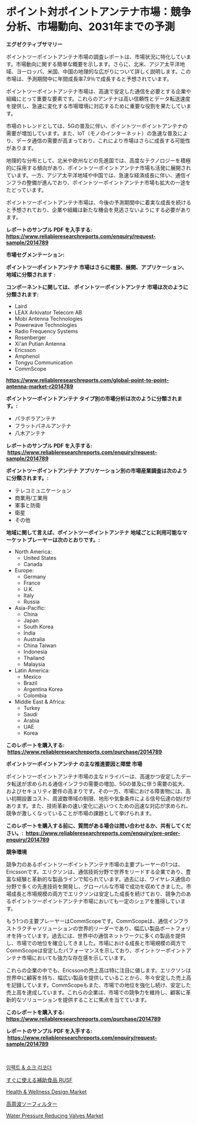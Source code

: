 <p><h1>ポイント対ポイントアンテナ市場：競争分析、市場動向、2031年までの予測</h1></p><p><strong>エグゼクティブサマリー</strong></p>
<p><p>ポイントツーポイントアンテナ市場の調査レポートは、市場状況に特化しています。市場動向に関する簡単な概要を示します。さらに、北米、アジア太平洋地域、ヨーロッパ、米国、中国の地理的な広がりについて詳しく説明します。この市場は、予測期間中に年間成長率7.9％で成長すると予想されています。</p><p>ポイントツーポイントアンテナ市場は、高速で安定した通信を必要とする企業や組織にとって重要な要素です。これらのアンテナは高い信頼性とデータ転送速度を提供し、急速に変化する市場環境に対応するために重要な役割を果たしています。</p><p>市場のトレンドとしては、5Gの普及に伴い、ポイントツーポイントアンテナの需要が増加しています。また、IoT（モノのインターネット）の急速な普及により、データ通信の需要が高まっており、これにより市場はさらに成長する可能性があります。</p><p>地理的な分布として、北米や欧州などの先進国では、高度なテクノロジーを積極的に採用する傾向があり、ポイントツーポイントアンテナ市場も活発に展開されています。一方、アジア太平洋地域や中国では、急速な経済成長に伴い、通信インフラの整備が進んでおり、ポイントツーポイントアンテナ市場も拡大の一途をたどっています。</p><p>ポイントツーポイントアンテナ市場は、今後の予測期間中に着実な成長を続けると予想されており、企業や組織は新たな機会を見逃さないようにする必要があります。</p></p>
<p><strong>レポートのサンプル PDF を入手する: <a href="https://www.reliableresearchreports.com/enquiry/request-sample/2014789">https://www.reliableresearchreports.com/enquiry/request-sample/2014789</a></strong></p>
<p><strong>市場セグメンテーション:</strong></p>
<p><strong> ポイントツーポイントアンテナ 市場はさらに概要、展開、アプリケーション、地域に分類されます :</strong></p>
<p><strong>コンポーネントに関しては、 ポイントツーポイントアンテナ 市場は次のように分類されます: &nbsp;</strong></p>
<p><ul><li>Laird</li><li>LEAX Arkivator Telecom AB</li><li>Mobi Antenna Technologies</li><li>Powerwave Technologies</li><li>Radio Frequency Systems</li><li>Rosenberger</li><li>Xi'an Putian Antenna</li><li>Ericsson</li><li>Amphenol</li><li>Tongyu Communication</li><li>CommScope</li></ul></p>
<p><strong><a href="https://www.reliableresearchreports.com/global-point-to-point-antenna-market-r2014789">https://www.reliableresearchreports.com/global-point-to-point-antenna-market-r2014789</a></strong></p>
<p><strong> ポイントツーポイントアンテナ タイプ別の市場分析は次のように分類されます。:</strong></p>
<p><ul><li>パラボラアンテナ</li><li>フラットパネルアンテナ</li><li>八木アンテナ</li></ul></p>
<p><strong>レポートのサンプル PDF を入手する: &nbsp;<a href="https://www.reliableresearchreports.com/enquiry/request-sample/2014789">https://www.reliableresearchreports.com/enquiry/request-sample/2014789</a></strong></p>
<p><strong> ポイントツーポイントアンテナ アプリケーション別の市場産業調査は次のように分類されます。:</strong></p>
<p><ul><li>テレコミュニケーション</li><li>商業用/工業用</li><li>軍事と防衛</li><li>衛星</li><li>その他</li></ul></p>
<p><strong>地域に関して言えば、ポイントツーポイントアンテナ 地域ごとに利用可能なマーケットプレーヤーは次のとおりです。:</strong></p>
<p><ul>
    <li>
        North America:
        <ul>
            <li>United States</li>
            <li>Canada</li>
        </ul>
    </li>
    <li>
        Europe:
        <ul>
            <li>Germany</li>
            <li>France</li>
            <li>U.K.</li>
            <li>Italy</li>
            <li>Russia</li>
        </ul>
    </li>
    <li>
        Asia-Pacific:
        <ul>
            <li>China</li>
            <li>Japan</li>
            <li>South Korea</li>
            <li>India</li>
            <li>Australia</li>
            <li>China Taiwan</li>
            <li>Indonesia</li>
            <li>Thailand</li>
            <li>Malaysia</li>
        </ul>
    </li>
    <li>
        Latin America:
        <ul>
            <li>Mexico</li>
            <li>Brazil</li>
            <li>Argentina Korea</li>
            <li>Colombia</li>
        </ul>
    </li>
    <li>
        Middle East & Africa:
        <ul>
            <li>Turkey</li>
            <li>Saudi</li>
            <li>Arabia</li>
            <li>UAE</li>
            <li>Korea</li>
        </ul>
    </li>
    </ul></p>
<p><strong>このレポートを購入する: &nbsp;<a href="https://www.reliableresearchreports.com/purchase/2014789">https://www.reliableresearchreports.com/purchase/2014789</a></strong></p>
<p><strong>ポイントツーポイントアンテナ の主な推進要因と障壁 市場</strong></p>
<p><p>ポイントツーポイントアンテナ市場の主なドライバーは、高速かつ安定したデータ転送が求められる通信インフラの需要の増加、5Gの普及に伴う需要の拡大、およびセキュリティ要件の高まりです。その一方、市場における障害物には、高い初期設置コスト、周波数帯域の制限、地形や気象条件による信号伝達の妨げがあります。また、技術革新の速い変化に追いつくための迅速な対応が求められ、競争が激しくなっていることが市場の課題として挙げられます。</p></p>
<p><strong>このレポートを購入する前に、質問がある場合は問い合わせるか、共有してください。:&nbsp; <a href="https://www.reliableresearchreports.com/enquiry/pre-order-enquiry/2014789">https://www.reliableresearchreports.com/enquiry/pre-order-enquiry/2014789</a></strong></p>
<p><strong>競争環境</strong></p>
<p><p>競争力のあるポイントツーポイントアンテナ市場の主要プレーヤーの1つは、Ericssonです。エリクソンは、通信技術分野で世界をリードする企業であり、豊富な経験と革新的な製品ラインで知られています。過去には、ワイヤレス通信の分野で多くの先進技術を開発し、グローバルな市場で成功を収めてきました。市場成長と市場規模の両方でエリクソンは安定した成長を続けており、競争力のあるポイントツーポイントアンテナ市場においても一定のシェアを獲得しています。</p><p>もう1つの主要プレーヤーはCommScopeです。CommScopeは、通信インフラストラクチャソリューションの世界的リーダーであり、幅広い製品ポートフォリオを持っています。過去には、世界中の通信ネットワークに多くの製品を提供し、市場での地位を確立してきました。市場における成長と市場規模の両方でCommScopeは安定したパフォーマンスを示しており、ポイントツーポイントアンテナ市場においても強力な存在感を示しています。</p><p>これらの企業の中でも、Ericssonの売上高は特に注目に値します。エリクソンは世界中に顧客を持ち、幅広い製品を提供していることから、年々安定した売上高を記録しています。CommScopeもまた、市場での地位を強化し続け、安定した売上高を達成しています。これらの企業は、市場での競争力を維持し、顧客に革新的なソリューションを提供することに焦点を当てています。</p></p>
<p><strong>このレポートを購入する: &nbsp; <a href="https://www.reliableresearchreports.com/purchase/2014789">https://www.reliableresearchreports.com/purchase/2014789</a></strong></p>
<p><strong>レポートのサンプル PDF を入手する: &nbsp;<a href="https://www.reliableresearchreports.com/enquiry/request-sample/2014789">https://www.reliableresearchreports.com/enquiry/request-sample/2014789</a></strong><strong></strong></p>
<p>&nbsp;</p>
<p><p><a href="https://github.com/rcabello548/Market-Research-Report-List-1/blob/main/119718253717.md">임팩트 & 쇼크 리코더</a></p><p><a href="https://medium.com/@arimuller2009/%E5%B8%82%E5%A0%B4%E3%81%B8%E3%81%AE%E6%B4%9E%E5%AF%9F-%E5%B8%82%E5%A0%B4cagr-%E5%B8%82%E5%A0%B4%E3%83%88%E3%83%AC%E3%83%B3%E3%83%89-%E3%81%8A%E3%82%88%E3%81%B3%E6%88%90%E9%95%B7%E6%88%A6%E7%95%A5%E3%81%AB%E9%96%A2%E3%81%99%E3%82%8B%E6%BA%96%E5%82%99%E3%81%8C%E6%95%B4%E3%81%A3%E3%81%9F%E8%A3%9C%E5%8A%A9%E9%A3%9F%E5%93%81rusf%E5%B8%82%E5%A0%B4-7d186096756e">すぐに使える補助食品 RUSF</a></p><p><a href="https://github.com/pizolina/Market-Research-Report-List-4/blob/main/health-wellness-design-market.md">Health & Wellness Design Market</a></p><p><a href="https://github.com/schmahlson/Market-Research-Report-List-1/blob/main/571155355749.md">高周波ソーフィルター</a></p><p><a href="https://www.linkedin.com/pulse/water-pressure-reducing-valves-market-size-cagr-trends-2024-2030-jdute?trackingId=cKTEiJ6xmGiNEy5RUDV9aw%3D%3D">Water Pressure Reducing Valves Market</a></p></p>